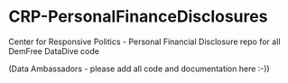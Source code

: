 # CRP-PersonalFinanceDisclosures
Center for Responsive Politics - Personal Financial Disclosure repo for all DemFree DataDive code

(Data Ambassadors - please add all code and documentation here :-))
